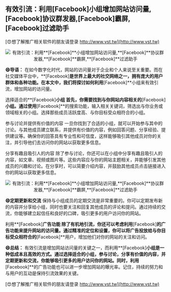 ## **有效引流：利用**[Facebook]**小组增加网站访问量,**[Facebook]**协议群发器,**[Facebook]**霸屏,**[Facebook]**过滤助手**

[😍想了解推广相关软件的朋友请登录 http://www.vst.tw](http://www.vst.tw)

 <center><img src="https://vst.tw/MP4/tuiguang/png/6.png" alt="有效引流：利用**[Facebook]**小组增加网站访问量,**[Facebook]**协议群发器,**[Facebook]**霸屏,**[Facebook]**过滤助手"></center>

**😄导语：**
在如今数字化时代，网站的访问量对于企业和个人来说至关重要。而在社交媒体平台中，**[Facebook]**是世界上最大的社交网络之一，拥有庞大的用户群体和各种功能。在本文中，我们将探讨如何利用**[Facebook]**小组来有效引流，增加网站的访问量。

选择适合的**[Facebook]**小组
首先，你需要找到与你网站内容相关的**[Facebook]**小组。通过使用**[Facebook]**的搜索功能，输入相关关键词，筛选出与你业务或领域相关的小组。选择那些成员活跃度高、与你目标受众相符合的小组。

参与讨论并提供有价值的内容
一旦你找到了合适的小组，就可以开始参与其中的讨论。与其他成员建立联系，并提供有价值的内容，例如回答问题、分享经验、提供建议等。确保你的回答具有专业性和可信度，这样能够吸引其他成员对你的关注，并引导他们去访问你的网站以获取更多信息。

分享有趣且吸引人的内容
除了参与讨论，你还可以在小组中分享有趣且吸引人的内容，如文章、视频或图片等。这些内容应与你的网站主题相关，并能够引发其他成员的兴趣和讨论。在分享时，可以简要介绍内容，并鼓励其他成员点击链接进入你的网站以获取更多信息。

 <center><img src="https://vst.tw/MP4/tuiguang/png/4.png" alt="有效引流：利用**[Facebook]**小组增加网站访问量,**[Facebook]**协议群发器,**[Facebook]**霸屏,**[Facebook]**过滤助手"></center>

**😄定期更新和交流**
保持与小组成员的定期交流是非常重要的。你可以定期发布新的内容并分享给小组，同时也要关注和回复其他成员的评论和提问。通过持续的交流，你能够建立起信任和良好的口碑，吸引更多的用户访问你的网站。

利用**[Facebook]**广告功能
除了有机地引流，你还可以考虑利用**[Facebook]**的广告功能来提升网站的访问量。通过精准的定位和设置，你可以将广告投放给与你目标受众相符合的**[Facebook]**用户，增加他们对你的网站的关注和访问。

**😄总结：**
有效引流是增加网站访问量的关键之一，而利用**[Facebook]**小组是一种低成本且高效的方式。通过选择适合的小组，参与讨论，分享有价值的内容，并定期更新和交流，你能够吸引更多的用户访问你的网站。同时，利用**[Facebook]**的广告功能也可以进一步增加网站的曝光率。记住，持续的努力和与用户的互动是保持引流效果的关键。

[😍想了解推广相关软件的朋友请登录 http://www.vst.tw](http://www.vst.tw)



